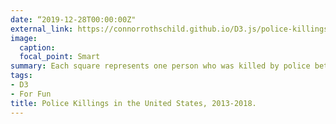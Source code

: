 ```yaml
---
date: “2019-12-28T00:00:00Z"
external_link: https://connorrothschild.github.io/D3.js/police-killings-waffle/
image:
  caption: 
  focal_point: Smart
summary: Each square represents one person who was killed by police between 2013 and 2018. Explore them for yourself.
tags:
- D3
- For Fun
title: Police Killings in the United States, 2013-2018.
---
```

